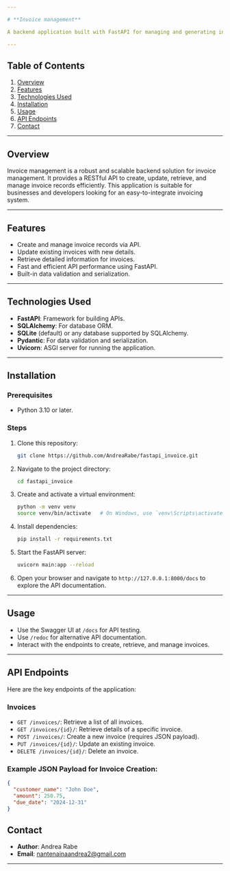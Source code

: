 ```yaml
---

# **Invoice management**  

A backend application built with FastAPI for managing and generating invoices efficiently.  

---
```


## **Table of Contents**

1. [Overview](#overview)  
2. [Features](#features)  
3. [Technologies Used](#technologies-used)  
4. [Installation](#installation)  
5. [Usage](#usage)  
6. [API Endpoints](#api-endpoints)  
9. [Contact](#contact)  

---

## **Overview**

Invoice management is a robust and scalable backend solution for invoice management. It provides a RESTful API to create, update, retrieve, and manage invoice records efficiently. This application is suitable for businesses and developers looking for an easy-to-integrate invoicing system.  

---

## **Features**

- Create and manage invoice records via API.  
- Update existing invoices with new details.  
- Retrieve detailed information for invoices.  
- Fast and efficient API performance using FastAPI.  
- Built-in data validation and serialization.  

---

## **Technologies Used**

- **FastAPI**: Framework for building APIs.  
- **SQLAlchemy**: For database ORM.  
- **SQLite** (default) or any database supported by SQLAlchemy.  
- **Pydantic**: For data validation and serialization.  
- **Uvicorn**: ASGI server for running the application.  

---

## **Installation**

### Prerequisites  
- Python 3.10 or later.  

### Steps  

1. Clone this repository:  
   ```bash
   git clone https://github.com/AndreaRabe/fastapi_invoice.git
   ```  

2. Navigate to the project directory:  
   ```bash
   cd fastapi_invoice
   ```  

3. Create and activate a virtual environment:  
   ```bash
   python -m venv venv
   source venv/bin/activate   # On Windows, use `venv\Scripts\activate`
   ```  

4. Install dependencies:  
   ```bash
   pip install -r requirements.txt
   ```  

5. Start the FastAPI server:  
   ```bash
   uvicorn main:app --reload
   ```  

6. Open your browser and navigate to `http://127.0.0.1:8000/docs` to explore the API documentation.  

---

## **Usage**

- Use the Swagger UI at `/docs` for API testing.  
- Use `/redoc` for alternative API documentation.  
- Interact with the endpoints to create, retrieve, and manage invoices.  

---

## **API Endpoints**

Here are the key endpoints of the application:  

### **Invoices**
- `GET /invoices/`: Retrieve a list of all invoices.  
- `GET /invoices/{id}/`: Retrieve details of a specific invoice.  
- `POST /invoices/`: Create a new invoice (requires JSON payload).  
- `PUT /invoices/{id}/`: Update an existing invoice.  
- `DELETE /invoices/{id}/`: Delete an invoice.  

### Example JSON Payload for Invoice Creation:
```json
{
  "customer_name": "John Doe",
  "amount": 250.75,
  "due_date": "2024-12-31"
}
```

## **Contact**

- **Author**: Andrea Rabe   
- **Email**: [nantenainaandrea2@gmail.com](mailto:nantenainaandrea2@gmail.com)  

---
